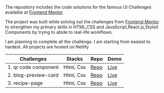 The repository includes the code solutions for the famous UI Challenges available at  [Frontend Mentor](https://www.frontendmentor.io/challenges)

The project was built while solving out the challenges from [Frontend Mentor](https://www.frontendmentor.io/challenges) to strengthen my primary skills in HTML,CSS and JavaScript,React.js,Styled Components by trying to abide to real-life workflows.


I am planning to complete all the challenge. I am starting from easiest to hardest.
All projects are hosted on Netlify

| Challenges                 | Stacks          | Repo                               | Demo                                                 |
|--------------------------- |--------------   |---------------------------------   |----------------------------------------------        |
| 1. qr code component       |  Html, Css      | [Repo](https://github.com/amankr794/frontend-mentors/tree/QR-Code/qr-code-component-main)  |[Live](https://ak-qr-code-component.netlify.app/)     |
| 2. blog-preview-card       |  Html, Css      | [Repo](./blog-preview-card-main)   |[Live](https://akr-blog-preview-card.netlify.app/)    |
| 3. recipe-page             |  Html, Css      | [Repo](./recipe-page-main)         |[Live](https://ak-omelette-receipe-page.netlify.app/) |
